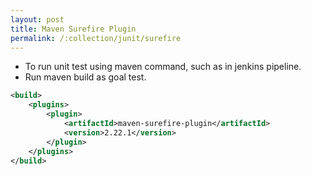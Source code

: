 ```yaml
---
layout: post
title: Maven Surefire Plugin
permalink: /:collection/junit/surefire
---
```


- To run unit test using maven command, such as in jenkins pipeline.
- Run maven build as goal test.

```xml
<build>
    <plugins>
        <plugin>
            <artifactId>maven-surefire-plugin</artifactId>
            <version>2.22.1</version>
        </plugin>
    </plugins>
</build>
```
